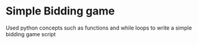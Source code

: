 # Simple Bidding game
Used python concepts such as functions and while loops to write a simple bidding game script
